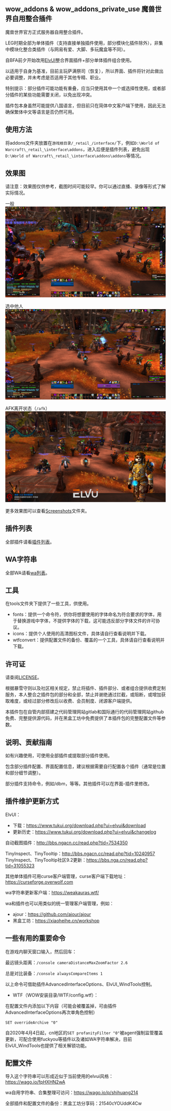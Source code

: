 ## wow_addons & wow_addons_private_use 魔兽世界自用整合插件
魔兽世界官方正式服务器自用整合插件。

LEG时期全部为单体插件（支持直接单独插件使用，部分模块化插件除外），非集中模块化整合类插件（与网易有爱、大脚、多玩魔盒等不同）。

自BFA前夕开始改用[ElvUI](https://www.tukui.org/download.php?ui=elvui&changelog)整合界面插件+部分单体插件组合使用。

以适用于自身为基准，目前主玩萨满祭司（恢复），所以界面、插件将针对此做出必要调整，并未考虑是否适用于其他专精、职业。

特别提示：部分插件可能功能有重叠，应当只使用其中一个或选择性使用，或者部分插件的某些功能需要关闭，以免出现冲突。

插件包本身虽然可能提供八国语言，但目前只在简体中文客户端下使用，因此无法确保繁体中文等语言是否仍然可用。

## 使用方法
将addons文件夹放置在```游戏根目录/_retail_/interface/```下，例如```D:\World of Warcraft\_retail_\interface\addons```，进入后便是插件列表，避免出现```D:\World of Warcraft\_retail_\interface\addons\addons```等情况。

## 效果图
请注意：效果图仅供参考，截图时间可能较早。你可以通过直播、录像等形式了解实际情况。

一般
![screen](./Screenshots/WoWScrnShot_072418_114147.jpg)

选中他人
![screen](./Screenshots/WoWScrnShot_072418_114142.jpg)

AFK离开状态（```/afk```）
![screen](./Screenshots/WoWScrnShot_072418_114158.jpg)

更多效果图可以查看[Screenshots](./Screenshots/)文件夹。

## 插件列表
全部插件请看[插件列表](ADDONS.md)。

## WA字符串
全部WA请看[wa列表](WA.md)。

## 工具
在tools文件夹下提供了一些工具，供使用。
- fonts：提供一个命令符，供你将想要使用的字体命名为符合要求的字体，用于替换游戏中字体，不提供字体的下载，这可能违反部分字体文件的许可协议。
- icons：提供个人使用的高清图标文件，具体请自行查看说明并下载。
- wtfconvert：提供配置文件的备份、覆盖的一个工具，具体请自行查看说明并下载。

## 许可证
请查阅[LICENSE](LICENSE)。

根据暴雪守则以及社区相关规定，禁止将插件、插件部分、或者组合提供收费定制服务，本人整合之插件包的部分和全部，禁止并谢绝通过拦截，或阻断，或增加获取难度，或经过部分修改后以收费、会员制度、闭源客户端提供。

本插件包在自管内部搭建之代码管理网站gitlab和国际通行的代码管理网站github免费、完整提供源代码，并在黑盒工坊中免费提供了本插件包的完整配置文件等参数。

## 说明、贡献指南
如有兴趣使用，可使用全部插件或提取部分插件使用。

包含部分插件配置、界面配置信息，建议根据需要自行配置各个插件（通常是位置和部分细节调整）。

部分插件支持命令，例如/dbm，等等。其他插件可以在界面-插件里修改。

## 插件维护更新方式
ElvUI：
- 下载：https://www.tukui.org/download.php?ui=elvui&download
- 更新历史：https://www.tukui.org/download.php?ui=elvui&changelog

自动截图插件：http://bbs.ngacn.cc/read.php?tid=7534350

TinyInspect、TinyTooltip：http://bbs.ngacn.cc/read.php?tid=10240957
TinyInspect、TinyTooltip社区9.2更新：https://bbs.nga.cn/read.php?tid=31055323

其他单体插件可用curse客户端管理，curse客户端下载地址：https://curseforge.overwolf.com

wa字符串更新客户端：https://weakauras.wtf/

wa和插件也可以用类似的统一管理客户端管理，例如：
- ajour：https://github.com/ajour/ajour
- 黑盒工坊：https://xiaoheihe.cn/workshop

## 一些有用的重要命令
在游戏内聊天窗口输入，然后回车：

最远镜头距离：`/console cameraDistanceMaxZoomFactor 2.6`

总是对比装备：`/console alwaysCompareItems 1`

以上命令可借助插件AdvancedInterfaceOptions、ElvUI_WindTools控制。

- WTF（WOW安装目录/WTF/config.wtf）：

在配置文件内添加以下内容（可能会被覆盖掉，可由插件AdvancedInterfaceOptions再次单角色控制）

```
SET overrideArchive "0"
```

自2020年4月4日起，cn地区的`SET profanityFilter "0"`被agent强制监管覆盖更新，可配合使用fuckyou等插件以及诸如WA字符串解决，目前ElvUI_WindTools也提供了相关解锁功能。

## 配置文件
导入这个字符串可以形成近似于当前使用的elvui风格：https://wago.io/fpHXHN2wA

wa自用字符串、合集整理可访问：https://wago.io/p/shihuang214

全部插件和配置文件的备份：黑盒工坊分享码：21540cYOUddK4Cw
